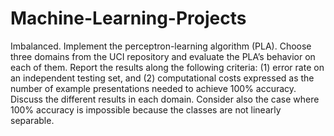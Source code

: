 # Machine-Learning-Projects

Imbalanced. 
Implement the perceptron-learning algorithm (PLA). Choose three domains from the UCI repository and evaluate the PLA’s behavior on each of them. Report the results along the following criteria: (1) error rate on an independent testing set, and (2) computational costs expressed as the number of example presentations needed to achieve 100% accuracy. Discuss the different results in each domain. Consider also the case where 100% accuracy is impossible because the classes are not linearly separable.

